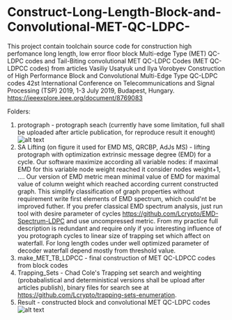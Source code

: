 # Construct-Long-Length-Block-and-Convolutional-MET-QC-LDPC-
This project contain toolchain source code for construction high perfomance long length, low error floor block Multi-edge Type (MET) QC-LDPC codes and Tail-Biting convolutional MET QC-LDPC Codes (MET QC-LDPCC codes) from articles Vasiliy Usatyuk und Ilya Vorobyev Construction of High Performance Block and Convolutional Multi-Edge Type QC-LDPC codes 42st International Conference on Telecommunications and Signal Processing (TSP) 2019,  1-3 July 2019, Budapest, Hungary.  https://ieeexplore.ieee.org/document/8769083




Folders:
1. protograph - protograph seach (currently have some limitation, full shall be uploaded after article publication, for reproduce result it enought) 
![alt text](https://ieeexplore.ieee.org/mediastore_new/IEEE/content/media/8764048/8768805/8769083/usaty6-049-large.gif)
2. SA Lifting (on figure it used for EMD MS, QRCBP, AdJs MS) - lifting protograph with optimization extrinsic message degree (EMD) for a cycle.
Our software maximize according all variable nodes: if maximal EMD for this variable node weight reached it consider nodes weight+1, .... Our version of EMD metric mean minimal value of EMD for maximal value of column weight which reached according current constructed graph. This simplify classification of graph properties without requirement write first elements of EMD spectrum, which could'nt be improved futher. If you prefer classical EMD spectrum analysis, just run tool with desire parameter of cycles https://github.com/Lcrypto/EMD-Spectrum-LDPC and use uncompressed metric. From my practice full description is redundant and require only if you interesting influence of you protograph cycles to linear size of trapping set which affect on waterfall. For long length codes under well optimized parameter of decoder waterfall depend mostly from threshold value.
3. make_MET_TB_LDPCC	- final construction of MET QC-LDPCC codes from block codes
4. Trapping_Sets - Chad Cole's Trapping set search and weighting (probabalistical and deterministical versions shall be upload after articles publish), binary files for search see at https://github.com/Lcrypto/trapping-sets-enumeration. 
5. Result - constructed block and convolutional MET QC-LDPC codes
![alt text](https://ieeexplore.ieee.org/mediastore_new/IEEE/content/media/8764048/8768805/8769083/usaty7-049-large.gif)
